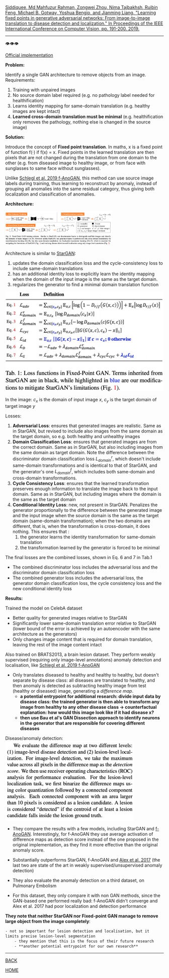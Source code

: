 [Siddiquee, Md Mahfuzur Rahman, Zongwei Zhou, Nima Tajbakhsh, Ruibin Feng, Michael B. Gotway, Yoshua Bengio, and Jianming Liang. "Learning fixed points in generative adversarial networks: From image-to-image translation to disease detection and localization." In Proceedings of the IEEE International Conference on Computer Vision, pp. 191-200. 2019.](https://arxiv.org/pdf/1908.06965.pdf)

---

👁️👁️👁️

[Official implementation](https://github.com/mahfuzmohammad/Fixed-Point-GAN)

**Problem:**

Identify a single GAN architecture to remove objects from an image. Requirements:

1) Training with unpaired images
2) No source domain label required (e.g. no pathology label needed for healthification)
3) Learns identity mapping for same-domain translation (e.g. healthy images are kept intact)
4) **Learned cross-domain translation must be minimal** (e.g. healthification only removes the pathology, nothing else is changed in the source image)

**Solution:**

Introduce the concept of **Fixed point translation**. In maths,  x is a fixed point of function f(·) if f(x) = x. Fixed points in the learned translation are then pixels that are not changed during the translation from one domain to the other (e.g. from diseased image to healthy image, or from face with sunglasses to same face without sunglasses).

Unlike [Schlegl et al. 2019 f-AnoGAN](https://github.com/tSchlegl/f-AnoGAN), this method can use source image labels during training, thus learning to reconstruct by anomaly, instead of grouping all anomalies into the same residual category, thus giving both localization and classification of anomalies.

**Architecture:**

<img src="./siddiquee_et_al_2019_architecture.png" style="zoom: 33%;" />

Architecture is similar to [StarGAN](../choi_et_al_2018/summary.md): 

1) updates the domain classification loss and the cycle-consistency loss to include same-domain translations
2) has an additional identity loss to explicitly learn the identity mapping when the domain of the input image is the same as the target domain.
3) regularizes the generator to find a minimal domain translation function

<img src="siddiquee_et_al_2019_loss.png" style="zoom:67%;" />

In the image: $c_{x}$ is the domain of input image $x$, $c_{y}$ is the target domain of target image $y$

Losses: 

1) **Adversarial Loss**: ensures that generated images are realistic. Same as in StarGAN, but revised to include also images from the same domain as the target domain, so e.g. both healthy and unhealthy images
2) **Domain Classification Loss**: ensures that generated images are from the correct domain. Same as in StarGAN, but also including images from the same domain as target domain. Note the difference between the discriminator domain classification loss $L_{domain}^r$, which doesn't include same-domain transformations and is identical to that of StarGAN, and the generator's one $L_{domain}^f$, which includes both same-domain and cross-domain transformations.
3) **Cycle Consistency Loss**: ensures that the learned transformation preserves enough information to translate the image back to the input domain. Same as in StarGAN, but including images where the domain is the same as the target domain
4) **Conditional Identity Loss**: new, not present in StarGAN. Penalizes the generator proportionally to the difference between the generated image and the input image when the source domain is the same as the target domain (same-domain transformation); when the two domains are different, that is, when the transformation is cross-domain, it does nothing. This ensures that :
   1) the generator learns the identity transformation for same-domain translation
   2) the transformation learned by the generator is forced to be minimal 

The final losses are the combined losses, shown in Eq. 6 and 7 in Tab.1

- The combined discriminator loss includes the adversarial loss and the discriminator domain classification loss
- The combined generator loss includes the adversarial loss, the generator domain classification loss, the cycle consistency loss and the new conditional identity loss

**Results:**

Trained the model on CelebA dataset 
- Better quality for generated images relative to StarGAN
- Significantly lower same-domain translation error relative to StarGAN (lower bound of the error is achieved by an autoencoder with the same architecture as the generators)
- Only changes image content that is required for domain translation, leaving the rest of the image content intact

Also trained on BRATS2013, a brain lesion dataset. They perform weakly supervised (requiring only image-level annotations) anomaly detection and localisation, like [Schlegl et al. 2019 f-AnoGAN](https://github.com/tSchlegl/f-AnoGAN)
- Only translates diseased to healthy and healthy to healthy, but doesn't separate by disease class: all diseases are translated to healthy, and then anomaly is detected as subtracting healthy image from test (healthy or diseased) image, generating a *difference map*. 
  - **a potential entrypoint for additional research: divide input data by disease class: the trained generator is then able to transform any image from healthy to any other disease class -> counterfactual explanation: how would this image look like if it had disease x?** 
  - **then use Bau et al's GAN Dissection approach to identify neurons in the generator that are responsible for covering different diseases**

Disease/anomaly detection:
<img src="siddique_et_al_2019_eval.png" style="zoom:50%;" />

- They compare the results with a few models, including StarGAN and [f-AnoGAN](https://github.com/tSchlegl/f-AnoGAN). Interestingly, for f-AnoGAN they use average activation of difference maps as detection score instead of the one proposed in the original implementation, as they find it more effective than the original anomaly score.
- Substantially outperforms StarGAN, f-AnoGAN and [Alex et al. 2017](https://ui.adsabs.harvard.edu/abs/2017SPIE10133E..0GA/abstract) (the last two are state of the art in weakly supervised/unsupervised anomaly detection)

- They also evaluate the anomaly detection on a third dataset, on Pulmonary Embolism
- For this dataset, they only compare it with non GAN methods, since the GAN-based one performed really bad: f-AnoGAN didn't converge and Alex et al. 2017 had poor localization and detection performance

**They note that neither StarGAN nor Fixed-point GAN manage to remove large object from the image completely**:

    - not so important for lesion detection and localisation, but it limits precise lesion-level segmentation 
        - they mention that this is the focus of their future research
        - **another potential entrypoint for our own research**

---

[BACK](../index.md)

[HOME](../../../index.md)